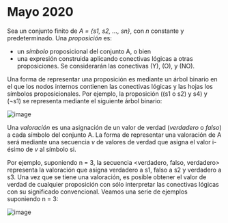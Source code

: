 # Mayo 2020

Sea un conjunto finito de _A = {s1, s2, ..., sn}_, con _n_ constante y predeterminado.
Una _proposición_ es:
- un _símbolo_ proposicional del conjunto A, o bien
- una expresión construida aplicando conectivas lógicas a otras proposiciones. Se
considerarán las conectivas (Y), (O), y (NO).

Una forma de representar una proposición es mediante un árbol binario en el que los nodos internos contienen las conectivas lógicas y las hojas los símbolos proposicionales. Por ejemplo, la proposición ((s1 o s2) y s4) y (¬s1) se representa mediante el siguiente árbol binario:

![image](https://github.com/martaajonees/EDNL/assets/100365874/1a454298-b781-4231-b819-b7eaa5e75b20)


Una _valoración_ es una asignación de un valor de verdad (_verdadero_ o _falso_) a cada símbolo del conjunto A. La forma de representar una valoración de A será mediante una secuencia _v_ de valores de verdad que asigna el valor i-ésimo de _v_ al símbolo si. 

Por ejemplo, suponiendo n = 3, la secuencia <verdadero, falso, verdadero> representa la valoración que asigna verdadero a s1, falso a s2 y verdadero a s3. Una vez que se tiene una valoración, es posible obtener el valor de verdad de cualquier proposición con sólo interpretar las conectivas lógicas con su significado convencional. Veamos una serie de ejemplos suponiendo n = 3:

![image](https://github.com/martaajonees/EDNL/assets/100365874/3f349c43-a1e2-4cff-a015-f1c13249d7e9)

